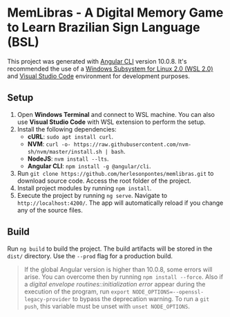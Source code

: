 # MemLibras - A Digital Memory Game to Learn Brazilian Sign Language (BSL)

This project was generated with [Angular CLI](https://github.com/angular/angular-cli) version 10.0.8. It's recommended the use of a [Windows Subsystem for Linux 2.0 (WSL 2.0)](https://learn.microsoft.com/en-us/windows/wsl/install) and [Visual Studio Code](https://code.visualstudio.com/) environment for development purposes. 

## Setup

1. Open **Windows Terminal** and connect to WSL machine. You can also use **Visual Studio Code** with WSL extension to perform the setup.
2. Install the following dependencies:
    - **cURL**: `sudo apt install curl`.
    - **NVM**: `curl -o- https://raw.githubusercontent.com/nvm-sh/nvm/master/install.sh | bash`.
    - **NodeJS**: `nvm install --lts`.
    - **Angular CLI**: `npm install -g @angular/cli`.
3. Run `git clone https://github.com/herlesonpontes/memlibras.git` to download source code. Access the root folder of the project.
4. Install project modules by running `npm install`.
5. Execute the project by running `ng serve`. Navigate to `http://localhost:4200/`. The app will automatically reload if you change any of the source files.

## Build

Run `ng build` to build the project. The build artifacts will be stored in the `dist/` directory. Use the `--prod` flag for a production build.

> If the global Angular version is higher than 10.0.8, some errors will arise. You can overcome then by running `npm install --force`. Also if a *digital envelope routines::initialization error* appear during the execution of the program, run `export NODE_OPTIONS=--openssl-legacy-provider` to bypass the deprecation warning. To run a `git push`, this variable must be unset with `unset NODE_OPTIONS`.